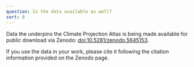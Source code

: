```yaml
---
question: Is the data available as well?
sort: 8
---
```


Data the underpins the Climate Projection Atlas is being made available for
public download via Zenodo:
[doi:10.5281/zenodo.5645153](https://doi.org/10.5281/zenodo.5645153).

If you use the data in your work, please cite it following the citation
information provided on the Zenodo page.
